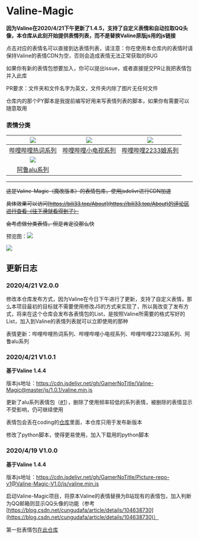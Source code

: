 # Valine-Magic

**因为Valine在2020/4/21下午更新了1.4.5，支持了自定义表情和自动拉取QQ头像，本仓库从此刻开始提供表情列表，而不是替换Valine原版js用的js链接**

点击对应的表情名可以直接到达表情列表，请注意：你在使用本仓库内的表情时请保持Valine的表情CDN为空，否则会造成表情无法正常获取的BUG

如果你有新的表情包想要加入，你可以提出issue，或者直接提交PR让我把表情包并入此库

PR要求：文件夹和文件名字为英文，文件夹内除了图片无任何文件

仓库内的那个PY脚本是我提前编写好用来写表情列表的脚本，如果你有需要可以随意取用

### 表情分类


| ![](https://cdn.jsdelivr.net/gh/GamerNoTitle/Picture-repo-v1@master/img/BQB/7.jpg) | ![](https://cdn.jsdelivr.net/gh/GamerNoTitle/Picture-repo-v1@master/img/BQB/[tv_doge].png) | ![](https://cdn.jsdelivr.net/gh/GamerNoTitle/Picture-repo-v1@master/img/BQB/[2233娘_第一].png) |
| :----------------------------------------------------------: | :----------------------------------------------------------: | :----------------------------------------------------------: |
| [哔哩哔哩热词系列](https://github.com/GamerNoTitle/Valine-Magic/tree/master/bilibili/hotkey热词系列) | [哔哩哔哩小电视系列](https://github.com/GamerNoTitle/Valine-Magic/tree/master/bilibili/tv小电视系列) | [哔哩哔哩2233娘系列](https://github.com/GamerNoTitle/Valine-Magic/tree/master/bilibili/2233娘系列) |
|          ![](https://bqb1.bili33.top/alu/中枪.png)           |                                                              |                                                              |
| [阿鲁alu系列](https://github.com/GamerNoTitle/Valine-Magic/tree/master/alu) |                                                              |                                                              |

---

~~这是Valine-Magic（魔改版本）的表情包库，使用jsdelivr进行CDN加速~~

~~具体效果可以访问[https://bili33.top/About](https://bili33.top/About)的评论区进行查看（往下滑就看得到了）~~

~~会考虑做分类表情，但是肯定没那么快~~

预览图：![](https://cdn.jsdelivr.net/gh/GamerNoTitle/Picture-repo-v1@master/img/Valine-Magic/Result.png)

![](https://cdn.jsdelivr.net/gh/GamerNoTitle/Picture-repo-v1@master/img/Valine-Magic/Result-Stickers.png)

## 更新日志

### 2020/4/21 V2.0.0

修改本仓库发布方式，因为Valine在今日下午进行了更新，支持了自定义表情，那么本项目最初的目标就不需要使用修改JS的方式来实现了，所以我改变了发布方式，将来在这个仓库会发布各表情包的List，是按照Valine所需要的格式写好的List，加入到Valine的表情列表就可以立即使用的那种

表情更新：哔哩哔哩热词系列、哔哩哔哩小电视系列、哔哩哔哩2233娘系列、阿鲁alu系列

### 2020/4/21 V1.0.1

**基于Valine 1.4.4**

版本js地址：https://cdn.jsdelivr.net/gh/GamerNoTitle/Valine-Magic@master/js/1.0.1/valine.min.js

更新了alu系列表情包（[#1](https://github.com/GamerNoTitle/Valine-Magic/issues/1)），删除了使用频率较低的系列表情，被删除的表情显示不受影响，仍可继续使用

表情包会丢在coding的[仓库](https://gamernotitle.coding.net/p/Valine-BQB1/)里面，本仓库只用于发布新版本

修改了python脚本，使得更易使用，加入下载用的python脚本

### 2020/4/19 V1.0.0

**基于Valine 1.4.4**

版本js地址：https://cdn.jsdelivr.net/gh/GamerNoTitle/Picture-repo-v1@Valine-Magic-V1.0/js/valine.min.js

启动Valine-Magic项目，将原本Valine的表情替换为B站现有的表情包，加入判断为QQ邮箱则显示QQ头像的功能（参考[https://blog.csdn.net/cungudafa/article/details/104638730](https://blog.csdn.net/cungudafa/article/details/104638730)）

第一批表情包[在此仓库](https://github.com/GamerNoTitle/Picture-repo-v1/tree/master/img/BQB)